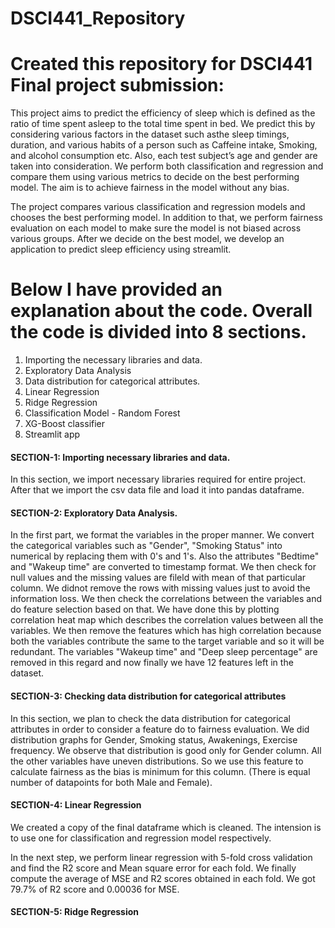# DSCI441_Repository
# Created this repository for DSCI441 Final project submission:
This project aims to predict the efficiency of sleep which is defined as the ratio of time spent asleep to the total time spent in bed. We predict this by considering various factors in the dataset such asthe sleep timings, duration, and various habits of a person such as Caffeine intake, Smoking, and alcohol consumption etc. Also, each test subject’s age and gender are taken into consideration. We perform both classification and regression and compare them using various metrics to decide on the best performing model. The aim is to achieve fairness in the model without any bias. 

The project compares various classification and regression models and chooses the best performing model. In addition to that, we perform fairness evaluation on each model to make sure the model is not biased across various groups. After we decide on the best model, we develop an application to predict sleep efficiency using streamlit.

# Below I have provided an explanation about the code. Overall the code is divided into 8 sections. 
1) Importing the necessary libraries and data.
2) Exploratory Data Analysis
3) Data distribution for categorical attributes.
4) Linear Regression
5) Ridge Regression
6) Classification Model - Random Forest
7) XG-Boost classifier
8) Streamlit app

####  SECTION-1: Importing necessary libraries and data. ######
In this section, we import necessary libraries required for entire project. After that we import the csv data file and load it into pandas dataframe. 

#### SECTION-2: Exploratory Data Analysis. ######
In the first part, we format the variables in the proper manner. We convert the categorical variables such as "Gender", "Smoking Status" into numerical by replacing them with 0's and 1's. Also the attributes "Bedtime" and "Wakeup time" are converted to timestamp format. We then check for null values and the missing values are fileld with mean of that particular column. We didnot remove the rows with missing values just to avoid the information loss. 
We then check the correlations between the variables and do feature selection based on that. We have done this by plotting correlation heat map which describes the correlation values between all the variables. We then remove the features which has high correlation because both the variables contribute the same to the target variable and so it will be redundant. The variables "Wakeup time" and "Deep sleep percentage" are removed in this regard and now finally we have 12 features left in the dataset. 

####  SECTION-3: Checking data distribution for categorical attributes ######
In this section, we plan to check the data distribution for categorical attributes in order to consider a feature do to fairness evaluation. We did distribution graphs for Gender, Smoking status, Awakenings, Exercise frequency. We observe that distribution is good only for Gender column. All the other variables have uneven distributions. So we use this feature to calculate fairness as the bias is minimum for this column. (There is equal number of datapoints for both Male and Female).

#### SECTION-4: Linear Regression #####
We created a copy of the final dataframe which is cleaned. The intension is to use one for classification and regression model respectively.

In the next step, we perform linear regression with 5-fold cross validation and find the R2 score and Mean square error for each fold. We finally compute the average of MSE and R2 scores obtained in each fold. We got 79.7% of R2 score and 0.00036 for MSE. 

#### SECTION-5: Ridge Regression ####


